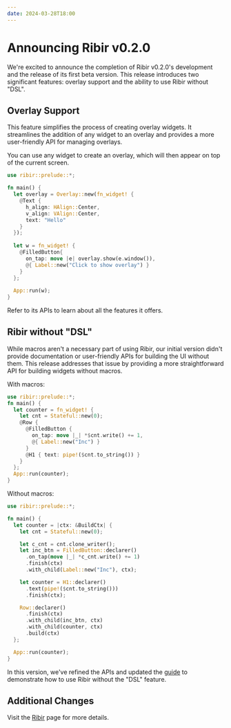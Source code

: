 ```yaml
---
date: 2024-03-28T18:00
---
```


# Announcing Ribir v0.2.0

We're excited to announce the completion of Ribir v0.2.0's development and the release of its first beta version. This release introduces two significant features: overlay support and the ability to use Ribir without "DSL".

## Overlay Support

This feature simplifies the process of creating overlay widgets. It streamlines the addition of any widget to an overlay and provides a more user-friendly API for managing overlays.

You can use any widget to create an overlay, which will then appear on top of the current screen.

```rust
use ribir::prelude::*;

fn main() {
  let overlay = Overlay::new(fn_widget! {
    @Text {
      h_align: HAlign::Center,
      v_align: VAlign::Center,
      text: "Hello"
    }
  });
  
  let w = fn_widget! {
    @FilledButton{
      on_tap: move |e| overlay.show(e.window()),
      @{ Label::new("Click to show overlay") }
    }
  };
  
  App::run(w);
}
```

Refer to its APIs to learn about all the features it offers.

## Ribir without "DSL"

While macros aren't a necessary part of using Ribir, our initial version didn't provide documentation or user-friendly APIs for building the UI without them. This release addresses that issue by providing a more straightforward API for building widgets without macros.

With macros:

```rust
use ribir::prelude::*;
fn main() {
  let counter = fn_widget! {
    let cnt = Stateful::new(0);
    @Row {
      @FilledButton {
        on_tap: move |_| *$cnt.write() += 1,
        @{ Label::new("Inc") }
      }
      @H1 { text: pipe!($cnt.to_string()) }
    }
  };
  App::run(counter);
}
```

Without macros:

```rust 
use ribir::prelude::*;

fn main() {
  let counter = |ctx: &BuildCtx| {
    let cnt = Stateful::new(0);

    let c_cnt = cnt.clone_writer();
    let inc_btn = FilledButton::declarer()
      .on_tap(move |_| *c_cnt.write() += 1)
      .finish(ctx)
      .with_child(Label::new("Inc"), ctx);

    let counter = H1::declarer()
      .text(pipe!($cnt.to_string()))
      .finish(ctx);

    Row::declarer()
      .finish(ctx)
      .with_child(inc_btn, ctx)
      .with_child(counter, ctx)
      .build(ctx)
  };

  App::run(counter);
}

```


In this version, we've refined the APIs and updated the [guide](https://ribir.org/docs/understanding_ribir/without_dsl) to demonstrate how to use Ribir without the "DSL" feature.


## Additional Changes

Visit the [Ribir](https://github.com/RibirX/Ribir/releases/tag/ribir-v0.2.0-beta.1) page for more details.
